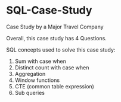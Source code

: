 # SQL-Case-Study
Case Study by a Major Travel Company

Overall, this case study has 4 Questions.

SQL concepts used to solve this case study:
1. Sum with case when
2. Distinct count with case when
3. Aggregation
4. Window functions
5. CTE (common table expression)
6. Sub queries
